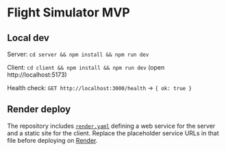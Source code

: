 # Flight Simulator MVP

## Local dev

Server: `cd server && npm install && npm run dev`

Client: `cd client && npm install && npm run dev` (open http://localhost:5173)

Health check: `GET http://localhost:3000/health` → `{ ok: true }`

## Render deploy

The repository includes [`render.yaml`](render.yaml) defining a web service
for the server and a static site for the client. Replace the placeholder
service URLs in that file before deploying on [Render](https://render.com).
